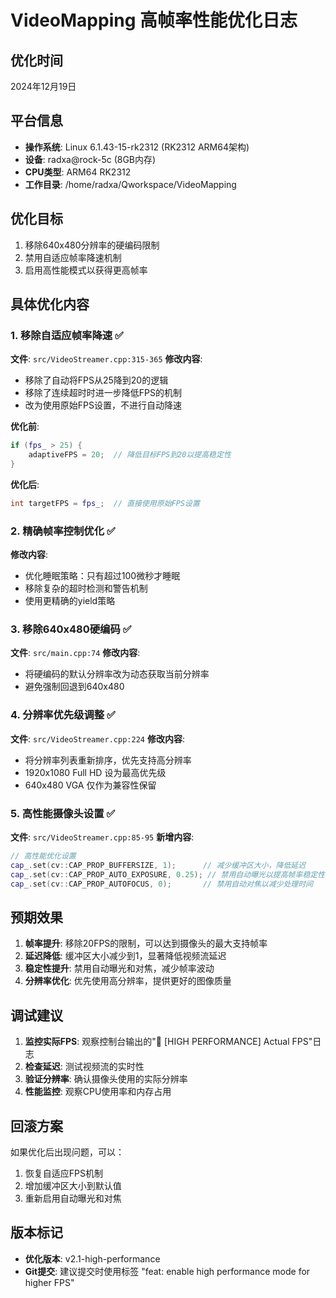 # VideoMapping 高帧率性能优化日志

## 优化时间
2024年12月19日

## 平台信息
- **操作系统**: Linux 6.1.43-15-rk2312 (RK2312 ARM64架构)
- **设备**: radxa@rock-5c (8GB内存)
- **CPU类型**: ARM64 RK2312
- **工作目录**: /home/radxa/Qworkspace/VideoMapping

## 优化目标
1. 移除640x480分辨率的硬编码限制
2. 禁用自适应帧率降速机制
3. 启用高性能模式以获得更高帧率

## 具体优化内容

### 1. 移除自适应帧率降速 ✅
**文件**: `src/VideoStreamer.cpp:315-365`
**修改内容**:
- 移除了自动将FPS从25降到20的逻辑
- 移除了连续超时时进一步降低FPS的机制
- 改为使用原始FPS设置，不进行自动降速

**优化前**:
```cpp
if (fps_ > 25) {
    adaptiveFPS = 20;  // 降低目标FPS到20以提高稳定性
}
```

**优化后**:
```cpp
int targetFPS = fps_;  // 直接使用原始FPS设置
```

### 2. 精确帧率控制优化 ✅
**修改内容**:
- 优化睡眠策略：只有超过100微秒才睡眠
- 移除复杂的超时检测和警告机制
- 使用更精确的yield策略

### 3. 移除640x480硬编码 ✅
**文件**: `src/main.cpp:74`
**修改内容**:
- 将硬编码的默认分辨率改为动态获取当前分辨率
- 避免强制回退到640x480

### 4. 分辨率优先级调整 ✅
**文件**: `src/VideoStreamer.cpp:224`
**修改内容**:
- 将分辨率列表重新排序，优先支持高分辨率
- 1920x1080 Full HD 设为最高优先级
- 640x480 VGA 仅作为兼容性保留

### 5. 高性能摄像头设置 ✅
**文件**: `src/VideoStreamer.cpp:85-95`
**新增内容**:
```cpp
// 高性能优化设置
cap_.set(cv::CAP_PROP_BUFFERSIZE, 1);      // 减少缓冲区大小，降低延迟
cap_.set(cv::CAP_PROP_AUTO_EXPOSURE, 0.25); // 禁用自动曝光以提高帧率稳定性
cap_.set(cv::CAP_PROP_AUTOFOCUS, 0);       // 禁用自动对焦以减少处理时间
```

## 预期效果
1. **帧率提升**: 移除20FPS的限制，可以达到摄像头的最大支持帧率
2. **延迟降低**: 缓冲区大小减少到1，显著降低视频流延迟
3. **稳定性提升**: 禁用自动曝光和对焦，减少帧率波动
4. **分辨率优化**: 优先使用高分辨率，提供更好的图像质量

## 调试建议
1. **监控实际FPS**: 观察控制台输出的"🎯 [HIGH PERFORMANCE] Actual FPS"日志
2. **检查延迟**: 测试视频流的实时性
3. **验证分辨率**: 确认摄像头使用的实际分辨率
4. **性能监控**: 观察CPU使用率和内存占用

## 回滚方案
如果优化后出现问题，可以：
1. 恢复自适应FPS机制
2. 增加缓冲区大小到默认值
3. 重新启用自动曝光和对焦

## 版本标记
- **优化版本**: v2.1-high-performance
- **Git提交**: 建议提交时使用标签 "feat: enable high performance mode for higher FPS" 